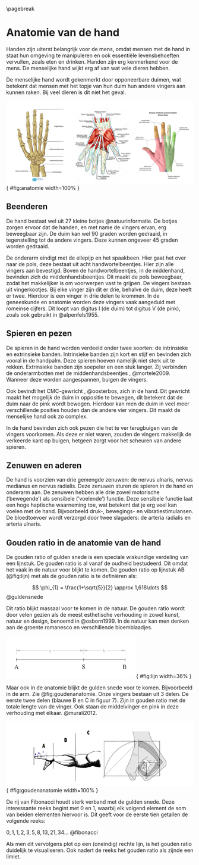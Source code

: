\pagebreak
# Anatomie van de hand
Handen zijn uiterst belangrijk voor de mens, omdat mensen met de hand in staat hun omgeving te manipuleren en ook essentiële levensbehoeften vervullen, zoals eten en drinken. Handen zijn erg kenmerkend voor de mens. De menselijke hand wijkt erg af van wat vele dieren hebben.

De menselijke hand wordt gekenmerkt door opponeerbare duimen, wat betekent dat mensen met het topje van hun duim hun andere vingers aan kunnen raken. Bij veel dieren is dit niet het geval.

![Anatomie van de hand. V.l.n.r: Beenderen, spieren en pezen en zenuwen](img/anatomie.png){ #fig:anatomie width=100% }

## Beenderen
De hand bestaat wel uit 27 kleine botjes @natuurinformatie. De botjes zorgen ervoor dat de handen, en met name de vingers ervan, erg beweegbaar zijn. De duim kan wel 90 graden worden gedraaid, in tegenstelling tot de andere vingers. Deze kunnen ongeveer 45 graden worden gedraaid.

De onderarm eindigt met de ellepijp en het spaakbeen. Hier gaat het over naar de pols, deze bestaat uit acht handwortelbeentjes. Hier zijn alle vingers aan bevestigd. Boven de handwortelbeentjes, in de middenhand, bevinden zich de middenhandsbeentjes. Dit maakt de pols beweegbaar, zodat het makkelijker is om voorwerpen vast te grijpen. De vingers bestaan uit vingerkootjes. Bij elke vinger zijn dit er drie, behalve de duim, deze heeft er twee. Hierdoor is een vinger in drie delen te krommen. In de geneeskunde en anatomie worden deze vingers vaak aangeduid met romeinse cijfers. Dit loopt van digitus I (de duim) tot digitus V (de pink), zoals ook gebruikt in @alpenfels1955.

## Spieren en pezen
De spieren in de hand worden verdeeld onder twee soorten: de intrinsieke en extrinsieke banden. Intrinsieke banden zijn kort en stijf en bevinden zich vooral in de handpalm. Deze spieren hoeven namelijk niet sterk uit te rekken. Extrinsieke banden zijn soepeler en een stuk langer. Zij verbinden de onderarmbotten met de middenhandsbeentjes , @mortele2009. Wanneer deze worden aangespannen, buigen de vingers.

Ook bevindt het CMC-gewricht , @oosterbos, zich in de hand. Dit gewricht maakt het mogelijk de duim in oppositie te bewegen, dit betekent dat de duim naar de pink wordt bewogen. Hierdoor kan men de duim in veel meer verschillende posities houden dan de andere vier vingers. Dit maakt de menselijke hand ook zo complex.

In de hand bevinden zich ook pezen die het te ver terugbuigen van de vingers voorkomen. Als deze er niet waren, zouden de vingers makkelijk de verkeerde kant op buigen, hetgeen zorgt voor het scheuren van andere spieren.

## Zenuwen en aderen
De hand is voorzien van drie gemengde zenuwen: de nervus ulnaris, nervus medianus en nervus radialis. Deze zenuwen sturen de spieren in de hand en onderarm aan. De zenuwen hebben alle drie zowel motorische (‘bewegende’) als sensibele (‘voelende’) functie. Deze sensibele functie laat een hoge haptische waarneming toe, wat betekent dat je erg veel kan voelen met de hand. Bijvoorbeeld druk-, bewegings- en vibratiestimulansen. De bloedtoevoer wordt verzorgd door twee slagaders: de arteria radialis en arteria ulnaris.

## Gouden ratio in de anatomie van de hand
De gouden ratio of gulden snede is een speciale wiskundige verdeling van een lijnstuk. De gouden ratio is al vanaf de oudheid bestudeerd. Dit omdat het vaak in de natuur voor blijkt te komen. De gouden ratio op lijnstuk AB (@fig:lijn) met als de gouden ratio is te definiëren als:

$$ \phi_{1} = \frac{1+\sqrt{5}}{2} \approx 1,618\dots $$
@guldensnede

Dit ratio blijkt massaal voor te komen in de natuur. De gouden ratio wordt door velen gezien als de meest esthetische verhouding in zowel kunst, natuur en design, benoemd in @osborn1999. In de natuur kan men denken aan de groente romanesco en verschillende bloemblaadjes.

![Lijnstuk AB met punt S als gouden ratio](img/image_7.png){ #fig:lijn width=36% }

Maar ook in de anatomie blijkt de gulden snede voor te komen. Bijvoorbeeld in de arm. Zie @fig:goudenanatomie. Onze vingers bestaan uit 3 delen. De eerste twee delen (blauwe B en C in figuur 7). Zijn in gouden ratio met de totale lengte van de vinger. Ook staan de middelvinger en pink in deze verhouding met elkaar. @murali2012.

![Gouden ratio in de anatomie](img/goudenanatomie.png){ #fig:goudenanatomie width=100% }

De rij van Fibonacci houdt sterk verband met de gulden snede. Deze interessante reeks begint met 0 en 1, waarbij elk volgend element de som van beiden elementen hiervoor is. Dit geeft voor de eerste tien getallen de volgende reeks:

$0, 1, 1, 2, 3, 5, 8, 13, 21, 34 \dots$
@fibonacci

Als men dit vervolgens plot op een (oneindig) rechte lijn, is het gouden ratio duidelijk te visualiseren. Ook nadert de reeks het gouden ratio als zijnde een limiet.
